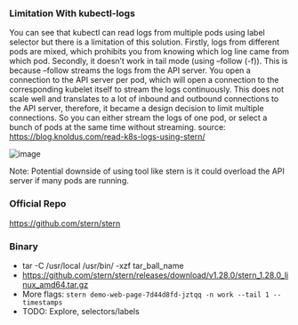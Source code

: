 ### Limitation With kubectl-logs
You can see that kubectl can read logs from multiple pods using label selector but there is a limitation of this solution. Firstly, logs from different pods are mixed, which prohibits you from knowing which log line came from which pod. Secondly, it doesn’t work in tail mode (using –follow (-f)). This is because –follow streams the logs from the API server. You open a connection to the API server per pod, which will open a connection to the corresponding kubelet itself to stream the logs continuously. This does not scale well and translates to a lot of inbound and outbound connections to the API server, therefore, it became a design decision to limit multiple connections. So you can either stream the logs of one pod, or select a bunch of pods at the same time without streaming.
source: https://blog.knoldus.com/read-k8s-logs-using-stern/

![image](https://github.com/vibhordubey333/Kubernetes/assets/22407855/7bc8254a-0c6a-46f6-bc01-ac1a2386a081)


Note: Potential downside of using tool like stern is it could overload the API server if many pods are running.

### Official Repo
https://github.com/stern/stern

### Binary
-  tar -C /usr/local /usr/bin/ -xzf tar_ball_name
-  https://github.com/stern/stern/releases/download/v1.28.0/stern_1.28.0_linux_amd64.tar.gz
-  More flags: `stern demo-web-page-7d44d8fd-jztqq -n work --tail 1 --timestamps`
-  TODO: Explore, selectors/labels
